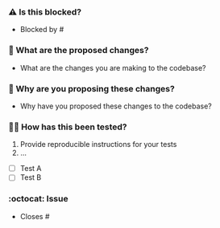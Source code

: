 ### :warning: Is this blocked?

- Blocked by \#

### :fist_oncoming: What are the proposed changes?

- What are the changes you are making to the codebase?

### :thinking: Why are you proposing these changes?

- Why have you proposed these changes to the codebase?

### :woman_scientist: How has this been tested?

1. Provide reproducible instructions for your tests
2. ...

- [ ] Test A
- [ ] Test B

### :octocat: Issue

- Closes \#
